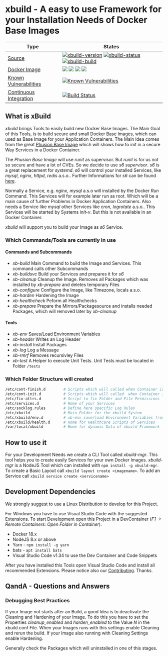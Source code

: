 # xbuild - A easy to use Framework for your Installation Needs of Docker Base Images

| Type | States |
|---|---|
| [Source](https://github.com/x-company/xbuild "View Source") | [![xbuild-version](https://img.shields.io/badge/Version-0.9.7-brightgreen.svg?style=flat)](https://github.com/x-company/xbuild) [![xbuild-status](https://img.shields.io/badge/Status-development%201-brightgreen.svg?style=flat)](https://github.com/x-company/xbuild/releases) [![xbuild-build](https://img.shields.io/badge/Builds-29-brightgreen.svg?style=flat)](https://github.com/x-company/xbuild) |
| [Docker Image](https://cloud.docker.com/u/xcompany/repository/docker/xcompany/xbuild "Show Image on Docker Hub") | [![](https://images.microbadger.com/badges/image/xcompany/xbuild.svg)](https://microbadger.com/images/xcompany/xbuild "Get your own image badge on microbadger.com") [![](https://images.microbadger.com/badges/version/xcompany/xbuild.svg)](https://microbadger.com/images/xcompany/xbuild "Get your own version badge on microbadger.com") [![](https://images.microbadger.com/badges/commit/xcompany/xbuild.svg)](https://microbadger.com/images/xcompany/xbuild "Get your own commit badge on microbadger.com") [![](https://images.microbadger.com/badges/license/xcompany/xbuild.svg)](https://microbadger.com/images/xcompany/xbuild "Get your own license badge on microbadger.com") |
| [Known Vulnerabilities](https://snyk.io//test/github/x-company/xbuild "View Security Status") |[![Known Vulnerabilities](https://snyk.io//test/github/x-company/xbuild/badge.svg?targetFile=package.json)](https://snyk.io//test/github/x-company/xbuild?targetFile=package.json) |
| [Continuous Integration](https://travis-ci.org/x-company/xbuild "View Build Status") | [![Build Status](https://travis-ci.org/x-company/xbuild.svg?branch=master)](https://travis-ci.org/x-company/xbuild) |

## What is xBuild

*xbuild* brings Tools to easily build new Docker Base Images. The Main Goal of this Tools, is to build secure and small Docker Base Images, which can used as Base Image for your Application Containers. The Main Idea comes from the great [Phusion Base Image](http://phusion.github.io/baseimage-docker) which will shows how to init in a secure Way Services in a Docker Container.

The *Phusion Base Image* will use *runit* as supervisor. But *runit* is for us not so secure and have a lot of CVEs. So we decide to use *s6 supervisor*. *s6* is a great replacement for *systemd*. *s6* will control your installed Services, like *mysql*, *nginx*, *httpd*, *redis* a.s.o.. Further Informations for *s6* can be found [here](https://skarnet.org/software/).

Normally a Service, e.g. *nginx*, *mysql* a.s.o will installed by the Docker *Run* Command. This Services will for example later run as root. Which will be a main cause of further Problems in Docker Application Containers. Also needs a Service like *mysql* other Services like *cron*, *logrotate* a.s.o.. This Services will be started by Systems *init-v*. But this is not available in an Docker Container.

*xbuild* will support you to build your Image as *s6* Service.

### Which Commands/Tools are currently in use

#### Commands and Subcommands

- *xb-build* Main Command to build the Image and Services. This command calls other Subcommands
- *xb-buildsvc* Build your Services and prepares it for *s6*
- *xb-cleanup* Cleanup the Image. Removes all Packages which was installed by *xb-prepare* and deletes temporary Files
- *xb-configure* Configure the Image, like Timezone, locals a.s.o.
- *xb-harden* Hardening the Image
- *xb-healthcheck* Peform all Healthchecks
- *xb-prepare* Prepare the Mirrors/Packagesource and installs needed Packages, which will removed later by *xb-cleanup*

#### Tools

- *xb-env* Saves/Load Environment Variables
- *xb-header* Writes an Log Header
- *xb-install* Install Packages
- *xb-log* Log a Message
- *xb-rmrf* Removes recursivley Files
- *xb-test* A Helper to execute Unit Tests. Unit Tests must be located in Folder `/tests`

### Which Folder Structure will created

``` bash
/etc/cont-finish.d        # Scripts which will called when Container is shutting down
/etc/cont-init.d          # Scripts which will called  when Container is started
/etc/fix-attrs.d          # Script to fix Folder and File Permissions
/etc/services.d           # Home of your Services
/etc/socklog.rules        # Define here specific Log Rules
/etc/xbuild               # Main Folder for the xbuild System
/etc/xbuild/env.d         # xb-env save/load Environment Variables from this location
/etc/xbuild/health.d      # Home for Healthcare Scripts of Services
/var/local/xbuild         # Home for dynamic Data of xbuild Framework
```

## How to use it

For your Development Needs we create a CLI Tool called *xbuild-mgr*. This tool helps you to create easily Services for your own Docker Images. *xbuild-mgr* is a NodeJS Tool which can installed with `npm install -g xbuild-mgr`. To create a Basic Layout call `xbuild layout create <imagename>`. To add an Service call `xbuild service create <servicename>`

## Development Dependencies

We strongly suggest to use a Linux Distribution to develop for this Project.

For Windows you have to use Visual Studio Code with the suggested Extensions. To start Development open this Project in a DevContainer (*F1 -> Remote Containers: Open Folder in Container*).

- Docker 18.x
- NodeJS 8.x or above
- Yarn - `npm install -g yarn`
- bats - `apt install bats`
- Visual Studio Code v1.34 to use the Dev Container and Code Snippets

After you have installed this Tools open Visual Studio Code and install all recommended Extensions. Please notice also our [Contributing](CONTRIBUTING.md). Thanks.

## QandA - Questions and Answers

### Debugging Best Practices

If your Image not starts after an Build, a good Idea is to deactivate the Cleaning and Hardening of your Image. To do this you have to set the Properties *cleanup_enabled* and *harden_enabled* to the Value *N* in the xbuild.conf File. When your Images runs with this settings enable Cleaning and rerun the build. If your Image also running with Cleaning Settings enable Hardening.

Generally check the Packages which will uninstalled in one of this stages.
